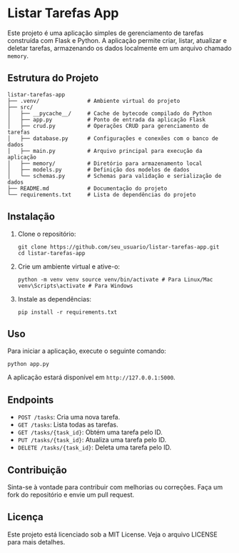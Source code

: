 # Listar Tarefas App

Este projeto é uma aplicação simples de gerenciamento de tarefas construída com Flask e Python. A aplicação permite criar, listar, atualizar e deletar tarefas, armazenando os dados localmente em um arquivo chamado `memory`.

## Estrutura do Projeto


```
listar-tarefas-app  
├── .venv/               # Ambiente virtual do projeto  
├── src/  
│   ├── __pycache__/     # Cache de bytecode compilado do Python  
│   ├── app.py           # Ponto de entrada da aplicação Flask  
│   ├── crud.py          # Operações CRUD para gerenciamento de tarefas  
│   ├── database.py      # Configurações e conexões com o banco de dados  
│   ├── main.py          # Arquivo principal para execução da aplicação  
│   ├── memory/          # Diretório para armazenamento local  
│   ├── models.py        # Definição dos modelos de dados  
│   └── schemas.py       # Schemas para validação e serialização de dados  
├── README.md            # Documentação do projeto  
└── requirements.txt     # Lista de dependências do projeto  
```


## Instalação

1. Clone o repositório:
   ```
   git clone https://github.com/seu_usuario/listar-tarefas-app.git 
   cd listar-tarefas-app    
   ```


2. Crie um ambiente virtual e ative-o:
   ```
   python -m venv venv source venv/bin/activate # Para Linux/Mac 
   venv\Scripts\activate # Para Windows
   ```

3. Instale as dependências:
   ```
   pip install -r requirements.txt
   ```


## Uso

Para iniciar a aplicação, execute o seguinte comando:


```
python app.py
```


A aplicação estará disponível em `http://127.0.0.1:5000`.

## Endpoints

- `POST /tasks`: Cria uma nova tarefa.
- `GET /tasks`: Lista todas as tarefas.
- `GET /tasks/{task_id}`: Obtém uma tarefa pelo ID.
- `PUT /tasks/{task_id}`: Atualiza uma tarefa pelo ID.
- `DELETE /tasks/{task_id}`: Deleta uma tarefa pelo ID.

## Contribuição

Sinta-se à vontade para contribuir com melhorias ou correções. Faça um fork do repositório e envie um pull request.

## Licença

Este projeto está licenciado sob a MIT License. Veja o arquivo LICENSE para mais detalhes.